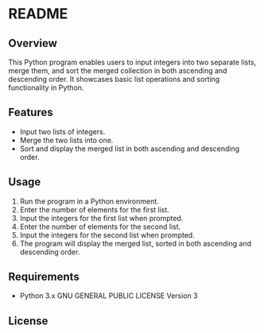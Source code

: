 # README

## Overview

This Python program enables users to input integers into two separate lists, merge them, and sort the merged collection in both ascending and descending order. It showcases basic list operations and sorting functionality in Python.

## Features

- Input two lists of integers.
- Merge the two lists into one.
- Sort and display the merged list in both ascending and descending order.

## Usage

1. Run the program in a Python environment.
2. Enter the number of elements for the first list.
3. Input the integers for the first list when prompted.
4. Enter the number of elements for the second list.
5. Input the integers for the second list when prompted.
6. The program will display the merged list, sorted in both ascending and descending order.

## Requirements

- Python 3.x
GNU GENERAL PUBLIC LICENSE Version 3
## License
